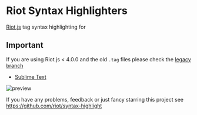# Riot Syntax Highlighters

[Riot.js](http://riot.js.org/) tag syntax highlighting for

## Important

If you are using Riot.js < 4.0.0 and the old `.tag` files please check the [legacy branch](https://github.com/riot/syntax-highlight/tree/legacy)

* [Sublime Text](https://packagecontrol.io/packages/Riot%20Tag)

![preview](https://github.com/riot/syntax-highlight/raw/master/images/preview.png)

If you have any problems, feedback or just fancy starring this project
see https://github.com/riot/syntax-highlight
